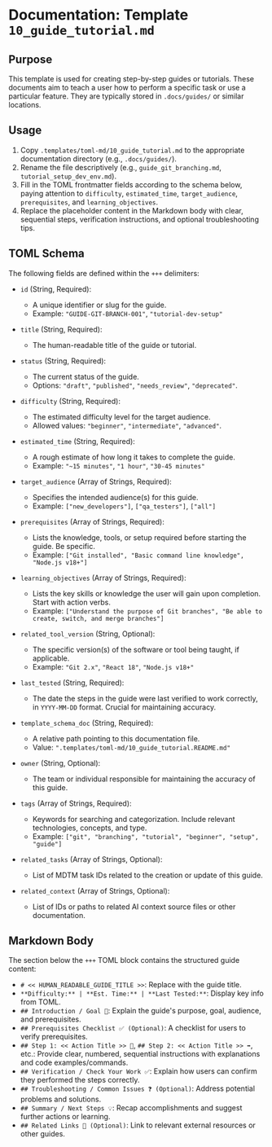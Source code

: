 # Documentation: Template `10_guide_tutorial.md`

## Purpose

This template is used for creating step-by-step guides or tutorials. These documents aim to teach a user how to perform a specific task or use a particular feature. They are typically stored in `.docs/guides/` or similar locations.

## Usage

1.  Copy `.templates/toml-md/10_guide_tutorial.md` to the appropriate documentation directory (e.g., `.docs/guides/`).
2.  Rename the file descriptively (e.g., `guide_git_branching.md`, `tutorial_setup_dev_env.md`).
3.  Fill in the TOML frontmatter fields according to the schema below, paying attention to `difficulty`, `estimated_time`, `target_audience`, `prerequisites`, and `learning_objectives`.
4.  Replace the placeholder content in the Markdown body with clear, sequential steps, verification instructions, and optional troubleshooting tips.

## TOML Schema

The following fields are defined within the `+++` delimiters:

*   `id` (String, Required):
    *   A unique identifier or slug for the guide.
    *   Example: `"GUIDE-GIT-BRANCH-001"`, `"tutorial-dev-setup"`

*   `title` (String, Required):
    *   The human-readable title of the guide or tutorial.

*   `status` (String, Required):
    *   The current status of the guide.
    *   Options: `"draft"`, `"published"`, `"needs_review"`, `"deprecated"`.

*   `difficulty` (String, Required):
    *   The estimated difficulty level for the target audience.
    *   Allowed values: `"beginner"`, `"intermediate"`, `"advanced"`.

*   `estimated_time` (String, Required):
    *   A rough estimate of how long it takes to complete the guide.
    *   Example: `"~15 minutes"`, `"1 hour"`, `"30-45 minutes"`

*   `target_audience` (Array of Strings, Required):
    *   Specifies the intended audience(s) for this guide.
    *   Example: `["new_developers"]`, `["qa_testers"]`, `["all"]`

*   `prerequisites` (Array of Strings, Required):
    *   Lists the knowledge, tools, or setup required before starting the guide. Be specific.
    *   Example: `["Git installed", "Basic command line knowledge", "Node.js v18+"]`

*   `learning_objectives` (Array of Strings, Required):
    *   Lists the key skills or knowledge the user will gain upon completion. Start with action verbs.
    *   Example: `["Understand the purpose of Git branches", "Be able to create, switch, and merge branches"]`

*   `related_tool_version` (String, Optional):
    *   The specific version(s) of the software or tool being taught, if applicable.
    *   Example: `"Git 2.x"`, `"React 18"`, `"Node.js v18+"`

*   `last_tested` (String, Required):
    *   The date the steps in the guide were last verified to work correctly, in `YYYY-MM-DD` format. Crucial for maintaining accuracy.

*   `template_schema_doc` (String, Required):
    *   A relative path pointing to this documentation file.
    *   Value: `".templates/toml-md/10_guide_tutorial.README.md"`

*   `owner` (String, Optional):
    *   The team or individual responsible for maintaining the accuracy of this guide.

*   `tags` (Array of Strings, Required):
    *   Keywords for searching and categorization. Include relevant technologies, concepts, and type.
    *   Example: `["git", "branching", "tutorial", "beginner", "setup", "guide"]`

*   `related_tasks` (Array of Strings, Optional):
    *   List of MDTM task IDs related to the creation or update of this guide.

*   `related_context` (Array of Strings, Optional):
    *   List of IDs or paths to related AI context source files or other documentation.

## Markdown Body

The section below the `+++` TOML block contains the structured guide content:

*   `# << HUMAN_READABLE_GUIDE_TITLE >>`: Replace with the guide title.
*   `**Difficulty:** | **Est. Time:** | **Last Tested:**`: Display key info from TOML.
*   `## Introduction / Goal 🎯`: Explain the guide's purpose, goal, audience, and prerequisites.
*   `## Prerequisites Checklist ✅ (Optional)`: A checklist for users to verify prerequisites.
*   `## Step 1: << Action Title >> 📝`, `## Step 2: << Action Title >> ➡️`, etc.: Provide clear, numbered, sequential instructions with explanations and code examples/commands.
*   `## Verification / Check Your Work ✅`: Explain how users can confirm they performed the steps correctly.
*   `## Troubleshooting / Common Issues ❓ (Optional)`: Address potential problems and solutions.
*   `## Summary / Next Steps 💡`: Recap accomplishments and suggest further actions or learning.
*   `## Related Links 🔗 (Optional)`: Link to relevant external resources or other guides.
